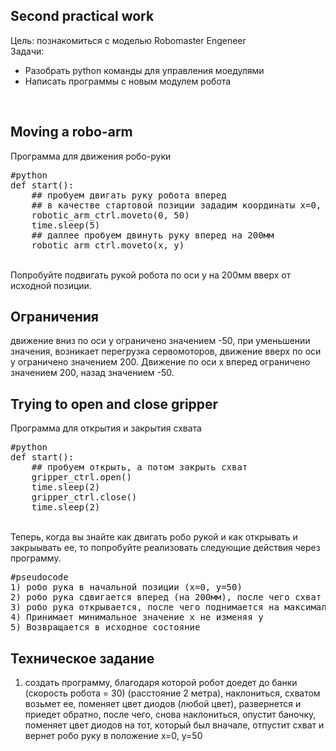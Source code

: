 ## Second practical work
Цель: познакомиться с моделью Robomaster Engeneer <br>
Задачи: <br>
- Разобрать python команды для управления моедулями 
- Написать программы с новым модулем робота
<br>

## Moving a robo-arm
Программа для движения робо-руки<br>
<pre>
#python
def start():
    ## пробуем двигать руку робота вперед
    ## в качестве стартовой позиции зададим координаты x=0, y=50
    robotic_arm_ctrl.moveto(0, 50)
    time.sleep(5)
    ## даллее пробуем двинуть руку вперед на 200мм
    robotic_arm_ctrl.moveto(x, y)
</pre>
<br>
Попробуйте подвигать рукой робота по оси y на 200мм вверх от исходной позиции.<br> 

## Ограничения
движение вниз по оси y ограничено значением -50, при уменьшении значения, возникает перегрузка сервомоторов, движение вверх по оси y ограничено значением 200.
Движение по оси x вперед ограничено значением 200, назад значением -50.
<br>


## Trying to open and close gripper
Программа для открытия и закрытия схвата
<pre>
#python
def start():
    ## пробуем открыть, а потом закрыть схват
    gripper_ctrl.open()
    time.sleep(2)
    gripper_ctrl.close()
    time.sleep(2)
</pre>
<br>
Теперь, когда вы знайте как двигать робо рукой и как открывать и закрыывать ее, то попробуйте реализовать следующие действия через программу.
<pre>
#pseudocode
1) робо рука в начальной позиции (x=0, y=50)
2) робо рука сдвигается вперед (на 200мм), после чего схват открывается и закрывается, потом рука опускается до самого низа 
3) робо рука открывается, после чего поднимается на максимальную величену по оси y. 
4) Принимает минимальное значение x не изменяя y
5) Возвращается в исходное состояние
</pre>


## Техническое задание
1) создать программу, благодаря которой робот доедет до банки (скорость робота = 30) (расстояние 2 метра), наклониться, схватом возьмет ее, поменяет цвет диодов (любой цвет), развернется и приедет обратно, после чего, снова наклониться, опустит баночку, поменяет цвет диодов на тот, который был вначале, отпустит схват и вернет робо руку в положение x=0, y=50 